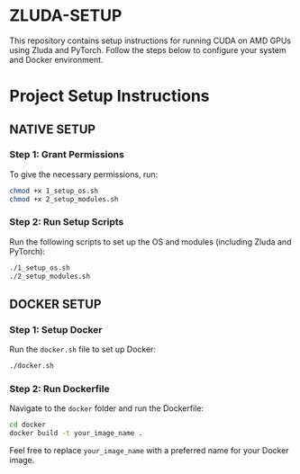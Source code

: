 # ZLUDA-SETUP

This repository contains setup instructions for running CUDA on AMD GPUs using Zluda and PyTorch. Follow the steps below to configure your system and Docker environment.

# Project Setup Instructions

## NATIVE SETUP

### Step 1: Grant Permissions
To give the necessary permissions, run:

```sh
chmod +x 1_setup_os.sh
chmod +x 2_setup_modules.sh
```

### Step 2: Run Setup Scripts
Run the following scripts to set up the OS and modules (including Zluda and PyTorch):

```sh
./1_setup_os.sh
./2_setup_modules.sh
```

## DOCKER SETUP

### Step 1: Setup Docker
Run the `docker.sh` file to set up Docker:

```sh
./docker.sh
```

### Step 2: Run Dockerfile
Navigate to the `docker` folder and run the Dockerfile:

```sh
cd docker
docker build -t your_image_name .
```

Feel free to replace `your_image_name` with a preferred name for your Docker image.